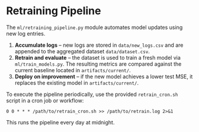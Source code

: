 # Retraining Pipeline

The `ml/retraining_pipeline.py` module automates model updates using new log
entries.

1. **Accumulate logs** – new logs are stored in `data/new_logs.csv` and are
   appended to the aggregated dataset `data/dataset.csv`.
2. **Retrain and evaluate** – the dataset is used to train a fresh model via
   `ml/train_models.py`. The resulting metrics are compared against the current
   baseline located in `artifacts/current/`.
3. **Deploy on improvement** – if the new model achieves a lower test MSE, it
   replaces the existing model in `artifacts/current/`.

To execute the pipeline periodically, use the provided `retrain_cron.sh` script
in a cron job or workflow:

```cron
0 0 * * * /path/to/retrain_cron.sh >> /path/to/retrain.log 2>&1
```

This runs the pipeline every day at midnight.

